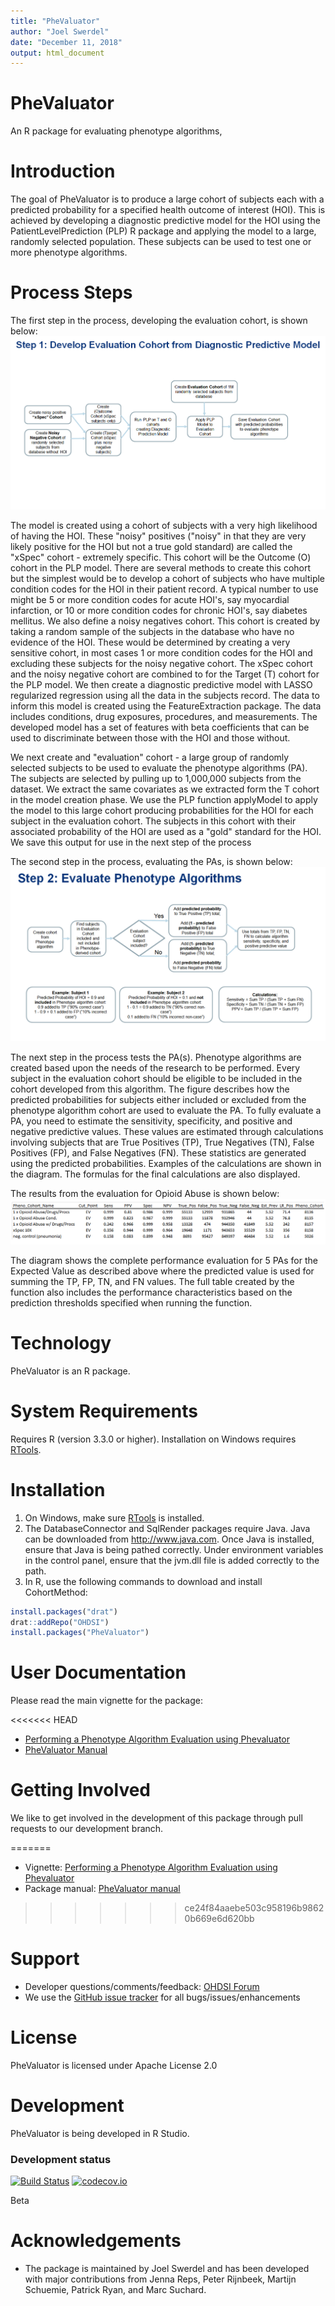 ```yaml
---
title: "PheValuator"
author: "Joel Swerdel"
date: "December 11, 2018"
output: html_document
---
```


PheValuator
======================

An R package for evaluating phenotype algorithms,  


Introduction
============

The goal of PheValuator is to produce a large cohort of subjects each with a predicted probability for a specified health outcome of interest (HOI).  This is achieved by developing a diagnostic predictive model for the HOI using the PatientLevelPrediction (PLP) R package and applying the model to a large, randomly selected population.  These subjects can be used to test one or more phenotype algorithms.  

Process Steps
=============
The first step in the process, developing the evaluation cohort, is shown below:
![](vignettes/Figure1.png)

The model is created using a cohort of subjects with a very high likelihood of having the HOI. These "noisy" positives ("noisy" in that they are very likely positive for the HOI but not a true gold standard) are called the "xSpec" cohort - extremely specific.  This cohort will be the Outcome (O) cohort in the PLP model.  There are several methods to create this cohort but the simplest would be to develop a cohort of subjects who have multiple condition codes for the HOI in their patient record.  A typical number to use might be 5 or more condition codes for acute HOI's, say myocardial infarction, or 10 or more condition codes for chronic HOI's, say diabetes mellitus. We also define a noisy negatives cohort.  This cohort is created by taking a random sample of the subjects in the database who have no evidence of the HOI.  These would be determined by creating a very sensitive cohort, in most cases 1 or more condition codes for the HOI and excluding these subjects for the noisy negative cohort.  The xSpec cohort and the noisy negative cohort are combined to for the Target (T) cohort for the PLP model.  We then create a diagnostic predictive model with LASSO regularized regression using all the data in the subjects record. The data to inform this model is created using the FeatureExtraction package.  The data includes conditions, drug exposures, procedures, and measurements.  The developed model has a set of features with beta coefficients that can be used to discriminate between those with the HOI and those without.

We next create and "evaluation" cohort - a large group of randomly selected subjects to be used to evaluate the phenotype algorithms (PA). The subjects are selected by pulling up to 1,000,000 subjects from the dataset.  We extract the same covariates as we extracted form the T cohort in the model creation phase.  We use the PLP function applyModel to apply the model to this large cohort producing probabilities for the HOI for each subject in the evaluation cohort.  The subjects in this cohort with their associated probability of the HOI are used as a "gold" standard for the HOI. We save this output for use in the next step of the process

The second step in the process, evaluating the PAs, is shown below:
![](vignettes/Figure2.png)

The next step in the process tests the PA(s).  Phenotype algorithms are created based upon the needs of the research to be performed.  Every subject in the evaluation cohort should be eligible to be included in the cohort developed from this algorithm.  The figure describes how the predicted probabilities for subjects either included or excluded from the phenotype algorithm cohort are used to evaluate the PA.  To fully evaluate a PA, you need to estimate the sensitivity, specificity, and positive and negative predictive values.  These values are estimated through calculations involving subjects that are True Positives (TP), True Negatives (TN), False Positives (FP), and False Negatives (FN).  These statistics are generated using the predicted probabilities.  Examples of the calculations are shown in the diagram.  The formulas for the final calculations are also displayed.

The results from the evaluation for Opioid Abuse is shown below:
![](vignettes/Figure3.png)

The diagram shows the complete performance evaluation for 5 PAs for the Expected Value as described above where the predicted value is used for summing the TP, FP, TN, and FN values.  The full table created by the function also includes the performance characteristics based on the prediction thresholds specified when running the function. 

Technology
==========
PheValuator is an R package.

System Requirements
===================
Requires R (version 3.3.0 or higher). Installation on Windows requires [RTools](http://cran.r-project.org/bin/windows/Rtools/).

Installation
=============
1. On Windows, make sure [RTools](http://cran.r-project.org/bin/windows/Rtools/) is installed.
2. The DatabaseConnector and SqlRender packages require Java. Java can be downloaded from
<a href="http://www.java.com" target="_blank">http://www.java.com</a>. Once Java is installed, ensure that Java is being pathed correctly. Under environment variables in the control panel, ensure that the jvm.dll file is added correctly to the path.
3. In R, use the following commands to download and install CohortMethod:

  ```r
  install.packages("drat")
  drat::addRepo("OHDSI")
  install.packages("PheValuator")
  ```

User Documentation
==================

Please read the main vignette for the package:

<<<<<<< HEAD
- [Performing a Phenotype Algorithm Evaluation using Phevaluator](https://github.com/OHDSI/PheValuator/blob/master/inst/doc/EvaluatingPhenotypeAlgorithms.pdf)
- [PheValuator Manual](https://github.com/OHDSI/PheValuator/blob/master/extras/PheValuator.pdf)

Getting Involved
===============
We like to get involved in the development of this package through pull requests to our development branch.

=======
* Vignette: [Performing a Phenotype Algorithm Evaluation using Phevaluator](https://github.com/OHDSI/PheValuator/blob/master/inst/doc/EvaluatingPhenotypeAlgorithms.pdf)
* Package manual: [PheValuator manual](https://raw.githubusercontent.com/OHDSI/PheValuator/master/extras/PheValuator.pdf) 
>>>>>>> ce24f84aaebe503c958196b98620b669e6d620bb

Support
=======
* Developer questions/comments/feedback: <a href="http://forums.ohdsi.org/c/developers">OHDSI Forum</a>
* We use the <a href="https://github.com/OHDSI/PheValuator">GitHub issue tracker</a> for all bugs/issues/enhancements
 
License
=======
PheValuator is licensed under Apache License 2.0

Development
===========
PheValuator is being developed in R Studio.

### Development status
[![Build Status](https://travis-ci.org/OHDSI/PheValuator.svg?branch=master)](https://travis-ci.org/OHDSI/PheValuator)
[![codecov.io](https://codecov.io/github/OHDSI/PheValuator/coverage.svg?branch=master)](https://codecov.io/github/OHDSI/PheValuator?branch=master)

Beta

# Acknowledgements

- The package is maintained by Joel Swerdel and has been developed with major contributions from Jenna Reps, Peter Rijnbeek, Martijn Schuemie, Patrick Ryan, and Marc Suchard.

